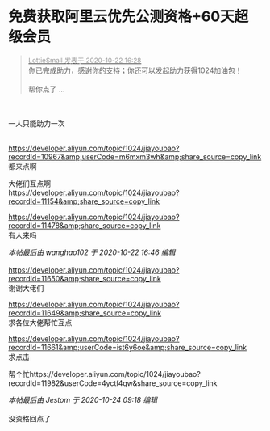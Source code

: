 # 免费获取阿里云优先公测资格+60天超级会员


<div class="quote"><blockquote><font size="2"><a href="https://www.hostloc.com/forum.php?mod=redirect&amp;goto=findpost&amp;pid=9336527&amp;ptid=757202" target="_blank"><font color="#999999">LottieSmall 发表于 2020-10-22 16:28</font></a></font><br />
你已完成助力，感谢你的支持；你还可以发起助力获得1024加油包！<br />
<br />
帮你点了 ...</blockquote></div><br />
<br />
一人只能助力一次<img src="static/image/smiley/default/mad.gif" smilieid="11" border="0" alt="" /> <br />
<br />
<img id="aimg_Zfern" onclick="zoom(this, this.src, 0, 0, 0)" class="zoom" src="https://s1.ax1x.com/2020/10/22/BFKhyF.png" onmouseover="img_onmouseoverfunc(this)" onload="thumbImg(this)" border="0" alt="" />

https://developer.aliyun.com/topic/1024/jiayoubao?recordId=10967&amp;userCode=m6mxm3wh&amp;share_source=copy_link<br />
都来点啊

大佬们互点啊<img src="static/image/smiley/yct/007.gif" smilieid="46" border="0" alt="" /> <br />
https://developer.aliyun.com/topic/1024/jiayoubao?recordId=11154&amp;share_source=copy_link

https://developer.aliyun.com/topic/1024/jiayoubao?recordId=11478&amp;share_source=copy_link<br />
有人来吗<img id="aimg_rqs73" onclick="zoom(this, this.src, 0, 0, 0)" class="zoom" src="https://cdn.jsdelivr.net/gh/hishis/forum-master/public/images/patch.gif" onmouseover="img_onmouseoverfunc(this)" onload="thumbImg(this)" border="0" alt="" />

<i class="pstatus"> 本帖最后由 wanghao102 于 2020-10-22 16:46 编辑 </i><br />
<br />
https://developer.aliyun.com/topic/1024/jiayoubao?recordId=11650&amp;share_source=copy_link<br />
谢谢大佬们<img id="aimg_Tp1rA" onclick="zoom(this, this.src, 0, 0, 0)" class="zoom" src="https://cdn.jsdelivr.net/gh/hishis/forum-master/public/images/patch.gif" onmouseover="img_onmouseoverfunc(this)" onload="thumbImg(this)" border="0" alt="" />

https://developer.aliyun.com/topic/1024/jiayoubao?recordId=11649&amp;share_source=copy_link<br />
求各位大佬帮忙互点

https://developer.aliyun.com/topic/1024/jiayoubao?recordId=11661&amp;userCode=ist6y6oe&amp;share_source=copy_link<img src="static/image/smiley/default/lol.gif" smilieid="12" border="0" alt="" /><br />
求点击

帮个忙https://developer.aliyun.com/topic/1024/jiayoubao?recordId=11982&amp;userCode=4yctf4qw&amp;share_source=copy_link

<i class="pstatus"> 本帖最后由 Jestom 于 2020-10-24 09:18 编辑 </i><br />
<br />
没资格回点了
